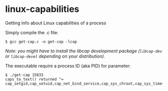 # linux-capabilities
Getting info about Linux capabilities of a process

Simply compile the .c file:

    $ gcc get-cap.c -o get-cap -lcap

_Note: you might have to install the libcap development package (`libcap-dev` or `libcap-devel` depending on your distribution)._

The executable require a process ID (aka PID) for parameter:

    $ ./get-cap 15833
    caps_to_text() returned "= cap_setgid,cap_setuid,cap_net_bind_service,cap_sys_chroot,cap_sys_time+ep"
